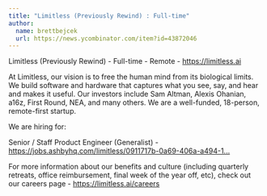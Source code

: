 ```yaml
---
title: "Limitless (Previously Rewind) : Full-time"
author:
  name: brettbejcek
  url: https://news.ycombinator.com/item?id=43872046
---
```

Limitless (Previously Rewind) - Full-time - Remote - <a href="https:&#x2F;&#x2F;limitless.ai" rel="nofollow">https:&#x2F;&#x2F;limitless.ai</a>

At Limitless, our vision is to free the human mind from its biological limits. We build software and hardware that captures what you see, say, and hear and makes it useful. Our investors include Sam Altman, Alexis Ohanian, a16z, First Round, NEA, and many others. We are a well-funded, 18-person, remote-first startup.

We are hiring for:

Senior &#x2F; Staff Product Engineer (Generalist) - <a href="https:&#x2F;&#x2F;jobs.ashbyhq.com&#x2F;limitless&#x2F;0911717b-0a69-406a-a494-1cd8391eab37" rel="nofollow">https:&#x2F;&#x2F;jobs.ashbyhq.com&#x2F;limitless&#x2F;0911717b-0a69-406a-a494-1...</a>

For more information about our benefits and culture (including quarterly retreats, office reimbursement, final week of the year off, etc), check out our careers page - <a href="https:&#x2F;&#x2F;limitless.ai&#x2F;careers" rel="nofollow">https:&#x2F;&#x2F;limitless.ai&#x2F;careers</a>
<JobApplication />
